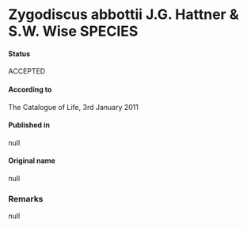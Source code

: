 Zygodiscus abbottii J.G. Hattner & S.W. Wise SPECIES
=======

#### Status
ACCEPTED

#### According to
The Catalogue of Life, 3rd January 2011

#### Published in
null

#### Original name
null

### Remarks
null